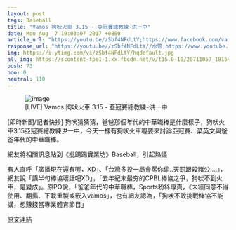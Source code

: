 ```yaml
---
layout: post
tags: Baseball
title: "Vamos 狗吠火車 3.15 - 亞冠賽總教練-洪一中"
date: Mon Aug  7 19:03:07 2017 +0800
article_url: "https://youtu.be/zSbf4NFdLtY;https://www.facebook.com/vamosdog/videos/1815321495446208;https://www.facebook.com/events/371620459907827;https://goo.gl/HFzZf9;http://goo.gl/zmhAI9;http://goo.gl/C7olYu;https://goo.gl/g9foIe;https://tickets.2017.taipei/schedule/17_TPE_04"
response_url: "https://youtu.be//zSbf4NFdLtY//水管;https://www.youtube.com//watch//v//ImsgAQKgl34//測雪深;https://www.youtube.com//watch//v//iYGa9q5LyE"
img: https://i.ytimg.com/vi/zSbf4NFdLtY/hqdefault.jpg
all_img: https://scontent-tpe1-1.xx.fbcdn.net/v/t15.0-10/20711057_1815407302104294_3865404681601679360_n.jpg?oh=81110eca0ef636227316b25c849eb5bd&oe=59F20BA9;https://scontent-tpe1-1.xx.fbcdn.net/v/t1.0-0/c146.0.200.200/p200x200/20664516_1815300302114994_3215418584315791207_n.jpg?oh=5a854ffcd98f681582150af6111a8273&oe=59F48FE6;https://scontent-tpe1-1.xx.fbcdn.net/v/t31.0-8/20617065_1815349015443456_2883474242507757341_o.jpg?oh=c774844a3a38acad907e8bec9080bb5c&oe=59F7BF8A;https://yt3.ggpht.com/-AO6BRvEBCmw/AAAAAAAAAAI/AAAAAAAAAAA/CRwDAbhnbiM/s900-c-k-no-mo-rj-c0xffffff/photo.jpg;https://scontent-tpe1-1.xx.fbcdn.net/v/t1.0-1/11140259_741326025981338_5146770754010299497_n.jpg?oh=308222b4c6384d3771087a67e031386f&oe=59F33829;https://www.2017.taipei/images/banner_img_b5.png
push: 73
boo: 0
neutral: 110
---
```


<figure>
<img src="https://i.ytimg.com/vi/zSbf4NFdLtY/hqdefault.jpg" alt="image">
<figcaption>
[LIVE] Vamos 狗吠火車 3.15 - 亞冠賽總教練-洪一中
</figcaption>
</figure>



[即時新聞/記者快抄] 狗吠猜猜猜，爸爸那個年代的中華職棒是什麼樣子，狗吠火車3.15亞冠賽總教練洪一中，今天一樣有狗吠火車喔要來討論亞冠賽、菜英文與爸爸年代的中華職棒。

網友將相關訊息貼到《批踢踢實業坊》Baseball，引起熱議

有人直呼「廣播現在還有喔，XD」、「台灣多投一局會罵你偷..天罰跟殺豬公....」，網友說「講半句棒協壞話吧XD」，「去年紀末最夯的CPBL棒協之爭，狗吠不到火車，是變成」。原PO說，「爸爸年代的中華職棒，Sports粉絲專頁，《未經同意不得使用、翻攝、下載重製或嵌入vamos」，也有網友認為，「狗吠不敢挑戰棒協不能講，想賺錢當專業體育節目」

<a href = "https://www.ptt.cc/bbs/Baseball/M.1502103790.A.7D7.html">原文連結</a>

